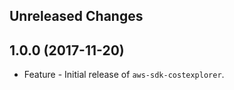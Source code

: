 Unreleased Changes
------------------

1.0.0 (2017-11-20)
------------------

* Feature - Initial release of `aws-sdk-costexplorer`.

